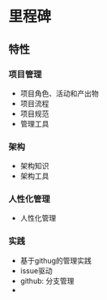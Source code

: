 # 里程碑

## 特性

### 项目管理
- 项目角色、活动和产出物
- 项目流程
- 项目规范
- 管理工具

### 架构
- 架构知识
- 架构工具

### 人性化管理
- 人性化管理

### 实践
- 基于githug的管理实践
- issue驱动
- github: 分支管理
- 